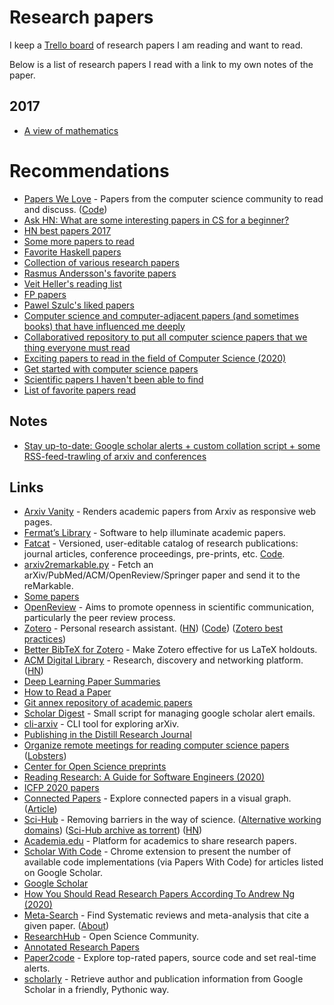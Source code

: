 # Research papers

I keep a [Trello board](https://trello.com/b/EKl1Ie3q) of research papers I am reading and want to read.

Below is a list of research papers I read with a link to my own notes of the paper.

## 2017

- [A view of mathematics](a-view-of-mathematics.md)

# Recommendations

- [Papers We Love](https://paperswelove.org/) - Papers from the computer science community to read and discuss. ([Code](https://github.com/papers-we-love/papers-we-love))
- [Ask HN: What are some interesting papers in CS for a beginner?](https://news.ycombinator.com/item?id=15695326)
- [HN best papers 2017](https://news.ycombinator.com/item?id=16035402)
- [Some more papers to read](https://lobste.rs/s/npo38i/what_are_some_good_interesting_papers_cs)
- [Favorite Haskell papers](https://www.reddit.com/r/haskell/comments/6fj21f/favorite_haskell_papers/)
- [Collection of various research papers](https://github.com/dterei/Research-Papers)
- [Rasmus Andersson's favorite papers](https://www.dropbox.com/sh/is0sy5350lr4v9j/AADQlhVSQcRw6vCNKQgGWelqa)
- [Veit Heller's reading list](https://github.com/hellerve/ptolemy)
- [FP papers](https://github.com/sdiehl/papers)
- [Pawel Szulc's liked papers](https://github.com/rabbitonweb/papers_i_love)
- [Computer science and computer-adjacent papers (and sometimes books) that have influenced me deeply](https://github.com/fogus/papers-i-love)
- [Collaboratived repository to put all computer science papers that we thing everyone must read](https://github.com/leomindez/papers-you-must-read)
- [Exciting papers to read in the field of Computer Science (2020)](https://www.reddit.com/r/compsci/comments/ffd4xx/what_is_the_most_exciting_paper_you_have_read/)
- [Get started with computer science papers](https://developer.sh/posts/computer-science-papers)
- [Scientific papers I haven't been able to find](http://trettel.org/papers-to-find.html)
- [List of favorite papers read](https://twitter.com/EbisuyaMiki/status/1294878974821138434)

## Notes

- [Stay up-to-date: Google scholar alerts + custom collation script + some RSS-feed-trawling of arxiv and conferences](https://twitter.com/graydon_pub/status/1252024972911894528)

## Links

- [Arxiv Vanity](https://www.arxiv-vanity.com/) - Renders academic papers from Arxiv as responsive web pages.
- [Fermat’s Library](https://fermatslibrary.com/) - Software to help illuminate academic papers.
- [Fatcat](https://fatcat.wiki/) - Versioned, user-editable catalog of research publications: journal articles, conference proceedings, pre-prints, etc. [Code](https://github.com/internetarchive/fatcat).
- [arxiv2remarkable.py](https://github.com/GjjvdBurg/arxiv2remarkable) - Fetch an arXiv/PubMed/ACM/OpenReview/Springer paper and send it to the reMarkable.
- [Some papers](http://worrydream.com/refs/)
- [OpenReview](https://openreview.net/) - Aims to promote openness in scientific communication, particularly the peer review process.
- [Zotero](https://www.zotero.org/) - Personal research assistant. ([HN](https://news.ycombinator.com/item?id=22694891)) ([Code](https://github.com/zotero/zotero)) ([Zotero best practices](https://forum.obsidian.md/t/zotero-best-practices/164/))
- [Better BibTeX for Zotero](https://github.com/retorquere/zotero-better-bibtex) - Make Zotero effective for us LaTeX holdouts.
- [ACM Digital Library](https://dl.acm.org/) - Research, discovery and networking platform. ([HN](https://news.ycombinator.com/item?id=22794984))
- [Deep Learning Paper Summaries](https://github.com/vlgiitr/papers_we_read)
- [How to Read a Paper](https://web.stanford.edu/class/ee384m/Handouts/HowtoReadPaper.pdf)
- [Git annex repository of academic papers](https://github.com/ocharles/papers)
- [Scholar Digest](https://github.com/graydon/scholar-digest) - Small script for managing google scholar alert emails.
- [cli-arxiv](https://github.com/knguyenanhoa/cli-arxiv) - CLI tool for exploring arXiv.
- [Publishing in the Distill Research Journal](https://distill.pub/journal/)
- [Organize remote meetings for reading computer science papers](https://github.com/zx9w/read-together) ([Lobsters](https://lobste.rs/s/incspc/looking_for_people_who_d_like_read_cs))
- [Center for Open Science preprints](https://osf.io/preprints/)
- [Reading Research: A Guide for Software Engineers (2020)](https://brooker.co.za/blog/2020/05/25/reading.html)
- [ICFP 2020 papers](https://github.com/llelf/icfp2020-papers)
- [Connected Papers](https://www.connectedpapers.com/) - Explore connected papers in a visual graph. ([Article](https://www.lesswrong.com/posts/kjQXzkTGuixoJtQnq/we-ve-built-connected-papers-a-visual-tool-for-researchers))
- [Sci-Hub](https://sci-hub.tw/) - Removing barriers in the way of science. ([Alternative working domains](https://twitter.com/scihub_love)) ([Sci-Hub archive as torrent](https://news.ycombinator.com/item?id=23646228)) ([HN](https://news.ycombinator.com/item?id=23645305))
- [Academia.edu](https://www.academia.edu/) - Platform for academics to share research papers.
- [Scholar With Code](https://chrome.google.com/webstore/detail/scholar-with-code/nlnjigejpgngahmoainkakaafabijeki/related) - Chrome extension to present the number of available code implementations (via Papers With Code) for articles listed on Google Scholar.
- [Google Scholar](https://scholar.google.com/)
- [How You Should Read Research Papers According To Andrew Ng (2020)](https://towardsdatascience.com/how-you-should-read-research-papers-according-to-andrew-ng-stanford-deep-learning-lectures-98ecbd3ccfb3)
- [Meta-Search](https://ricon.dev/) - Find Systematic reviews and meta-analysis that cite a given paper. ([About](https://ricon.dev/about))
- [ResearchHub](https://www.researchhub.com/) - Open Science Community.
- [Annotated Research Papers](https://github.com/AakashKumarNain/annotated_research_papers)
- [Paper2code](https://paper2code.com/) - Explore top-rated papers, source code and set real-time alerts.
- [scholarly](https://github.com/scholarly-python-package/scholarly) - Retrieve author and publication information from Google Scholar in a friendly, Pythonic way.
